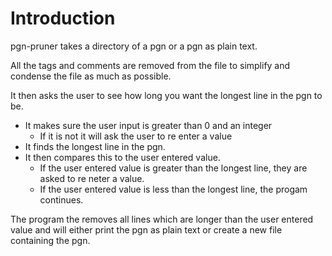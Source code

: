 # Introduction

pgn-pruner takes a directory of a pgn or a pgn as plain text.

All the tags and comments are removed from the file to simplify and condense the file as much as possible.

It then asks the user to see how long you want the longest line in the pgn to be.
- It makes sure the user input is greater than 0 and an integer
    - If it is not it will ask the user to re enter a value
- It finds the longest line in the pgn.
- It then compares this to the user entered value.
    - If the user entered value is greater than the longest line, they are asked to re neter a value.
    - If the user entered value is less than the longest line, the progam continues.

The program the removes all lines which are longer than the user entered value and will either print the pgn as plain text or create a new file containing the pgn.